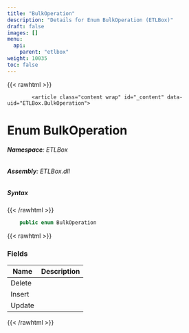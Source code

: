```yaml
---
title: "BulkOperation"
description: "Details for Enum BulkOperation (ETLBox)"
draft: false
images: []
menu:
  api:
    parent: "etlbox"
weight: 10035
toc: false
---
```


{{< rawhtml >}}

            <article class="content wrap" id="_content" data-uid="ETLBox.BulkOperation">
  <h1 id="ETLBox_BulkOperation" data-uid="ETLBox.BulkOperation" class="text-break">Enum BulkOperation
</h1>
  <div class="markdown level0 summary"></div>
  <div class="markdown level0 conceptual"></div>
<h6><strong>Namespace</strong>: ETLBox</h6>
  <h6><strong>Assembly</strong>: ETLBox.dll</h6>
  <h5 id="ETLBox_BulkOperation_syntax">Syntax</h5>
{{< /rawhtml >}}

```C#
    public enum BulkOperation
```

{{< rawhtml >}}
  <h3 id="fields">Fields
</h3>
  <table class="table table-bordered table-condensed">
    <thead>
      <tr>
        <th>Name</th>
        <th>Description</th>
      </tr>
    <thead>
    <tbody>
      <tr>
        <td id="ETLBox_BulkOperation_Delete">Delete</td>
        <td></td>
      </tr>
      <tr>
        <td id="ETLBox_BulkOperation_Insert">Insert</td>
        <td></td>
      </tr>
      <tr>
        <td id="ETLBox_BulkOperation_Update">Update</td>
        <td></td>
      </tr>
    </tbody>
  </thead></thead></table>

{{< /rawhtml >}}
